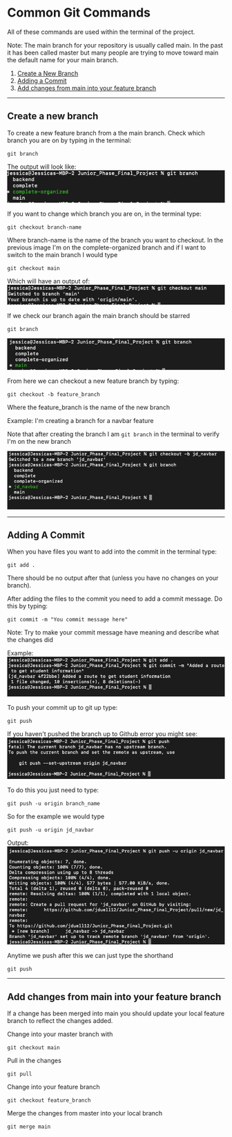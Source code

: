 # Common Git Commands 

All of these commands are used within the terminal of the project. 

Note: The main branch for your repository is usually called main. In the past it has been called master but many people are trying to move toward main the default name for your main branch.

1. [Create a New Branch](#new_branch)
2. [Adding a Commit](#commit)
3. [Add changes from main into your feature branch](#changes)

<hr />
<div id="new_branch">

## Create a new branch

To create a new feature branch from a the main branch.
Check which branch you are on by typing in the terminal: 
```node
git branch
```

The output will look like:
![git branch output](./images/git_branch_output.png)

If you want to change which branch you are on, in the terminal type:
```node
git checkout branch-name
```
Where branch-name is the name of the branch you want to checkout. In the previous image I'm on the complete-organized branch and if I want to switch to the main branch I would type 
```node
git checkout main
```
Which will have an output of:
![git checkout output](./images/git_checkout_output.png)

If we check our branch again the main branch should be starred
```node
git branch
```
![git branch output](./images/git_branch_output2.png)

From here we can checkout a new feature branch by typing: 
```node
git checkout -b feature_branch
```

Where the feature_branch is the name of the new branch 

Example: I'm creating a branch for a navbar feature

Note that after creating the branch I am ```git branch``` in the terminal to verify I'm on the new branch

![git new branch output](./images/git_new_branch.png)
</div>
<hr />
<div id="commit">

## Adding A Commit

When you have files you want to add into the commit in the terminal type:

```node
git add .
```
There should be no output after that (unless you have no changes on your branch). 

After adding the files to the commit you need to add a commit message. Do this by typing:
```node
git commit -m "You commit message here"
```
Note: Try to make your commit message have meaning and describe what the changes did 

Example: 
![git commit output](./images/git_commit_output.png)

To push your commit up to git up type:

```node
git push
```

If you haven't pushed the branch up to Github error you might see: 
![git push branch output](./images/git_need_to_push_branch.png)

To do this you just need to type:

```node
git push -u origin branch_name
```

So for the example we would type

```node
git push -u origin jd_navbar
```
Output:
![git push output](./images/git_push_branch.png)

Anytime we push after this we can just type the shorthand
```node
git push
```
</div>
<hr />
<div id="changes">

## Add changes from main into your feature branch

If a change has been merged into main you should update your local feature branch to reflect the changes added. 

Change into your master branch with
```node
git checkout main
```

Pull in the changes 
```node 
git pull
```

Change into your feature branch
```node
git checkout feature_branch
```

Merge the changes from master into your local branch 
```node
git merge main
```
</div>